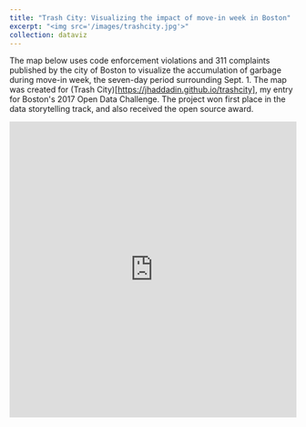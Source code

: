 ```yaml
---
title: "Trash City: Visualizing the impact of move-in week in Boston"
excerpt: "<img src='/images/trashcity.jpg'>"
collection: dataviz
---
```

The map below uses code enforcement violations and 311 complaints published by the city of Boston to visualize the accumulation of garbage during move-in week, the seven-day period surrounding Sept. 1. The map was created for (Trash City)[https://jhaddadin.github.io/trashcity], my entry for Boston's 2017 Open Data Challenge. The project won first place in the data storytelling track, and also received the open source award.

<iframe width="100%" height="520" frameborder="0" src="https://jhaddadin.carto.com/viz/73c92bca-29c4-11e7-95ce-0e98b61680bf/embed_map" allowfullscreen webkitallowfullscreen mozallowfullscreen oallowfullscreen msallowfullscreen></iframe>
